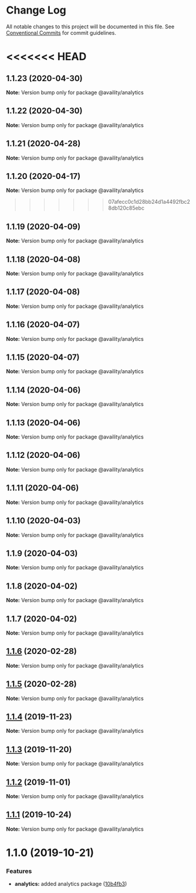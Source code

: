 # Change Log

All notable changes to this project will be documented in this file.
See [Conventional Commits](https://conventionalcommits.org) for commit guidelines.

<<<<<<< HEAD
=======
## 1.1.23 (2020-04-30)

**Note:** Version bump only for package @availity/analytics





## 1.1.22 (2020-04-30)

**Note:** Version bump only for package @availity/analytics





## 1.1.21 (2020-04-28)

**Note:** Version bump only for package @availity/analytics





## 1.1.20 (2020-04-17)

**Note:** Version bump only for package @availity/analytics





>>>>>>> 07afecc0c1d28bb24d1a4492fbc28db120c85ebc
## 1.1.19 (2020-04-09)

**Note:** Version bump only for package @availity/analytics





## 1.1.18 (2020-04-08)

**Note:** Version bump only for package @availity/analytics





## 1.1.17 (2020-04-08)

**Note:** Version bump only for package @availity/analytics





## 1.1.16 (2020-04-07)

**Note:** Version bump only for package @availity/analytics





## 1.1.15 (2020-04-07)

**Note:** Version bump only for package @availity/analytics





## 1.1.14 (2020-04-06)

**Note:** Version bump only for package @availity/analytics





## 1.1.13 (2020-04-06)

**Note:** Version bump only for package @availity/analytics





## 1.1.12 (2020-04-06)

**Note:** Version bump only for package @availity/analytics





## 1.1.11 (2020-04-06)

**Note:** Version bump only for package @availity/analytics





## 1.1.10 (2020-04-03)

**Note:** Version bump only for package @availity/analytics





## 1.1.9 (2020-04-03)

**Note:** Version bump only for package @availity/analytics





## 1.1.8 (2020-04-02)

**Note:** Version bump only for package @availity/analytics





## 1.1.7 (2020-04-02)

**Note:** Version bump only for package @availity/analytics





## [1.1.6](https://github.com/Availity/availity-react/compare/@availity/analytics@1.1.5...@availity/analytics@1.1.6) (2020-02-28)

**Note:** Version bump only for package @availity/analytics





## [1.1.5](https://github.com/Availity/availity-react/compare/@availity/analytics@1.1.4...@availity/analytics@1.1.5) (2020-02-28)

**Note:** Version bump only for package @availity/analytics





## [1.1.4](https://github.com/Availity/availity-react/compare/@availity/analytics@1.1.3...@availity/analytics@1.1.4) (2019-11-23)

**Note:** Version bump only for package @availity/analytics





## [1.1.3](https://github.com/Availity/availity-react/compare/@availity/analytics@1.1.2...@availity/analytics@1.1.3) (2019-11-20)

**Note:** Version bump only for package @availity/analytics





## [1.1.2](https://github.com/Availity/availity-react/compare/@availity/analytics@1.1.1...@availity/analytics@1.1.2) (2019-11-01)

**Note:** Version bump only for package @availity/analytics





## [1.1.1](https://github.com/Availity/availity-react/compare/@availity/analytics@1.1.0...@availity/analytics@1.1.1) (2019-10-24)

**Note:** Version bump only for package @availity/analytics





# 1.1.0 (2019-10-21)


### Features

* **analytics:** added analytics package ([10b4fb3](https://github.com/Availity/availity-react/commit/10b4fb3))
